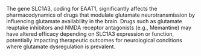 The gene SLC1A3, coding for EAAT1, significantly affects the pharmacodynamics of drugs that modulate glutamate neurotransmission by influencing glutamate availability in the brain. Drugs such as glutamate reuptake inhibitors and NMDA receptor antagonists (e.g., Memantine) may have altered efficacy depending on SLC1A3 expression or function, potentially impacting therapeutic outcomes for neurological conditions where glutamate dysregulation is prevalent.